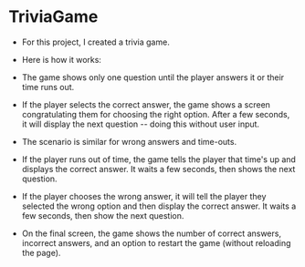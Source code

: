 # TriviaGame
* For this project, I created a trivia game.

* Here is how it works:

* The game shows only one question until the player answers it or their time runs out.

* If the player selects the correct answer, the game shows a screen congratulating them for choosing the right option. After a few seconds, it will display the next question -- doing this without user input.

* The scenario is similar for wrong answers and time-outs.

* If the player runs out of time, the game tells the player that time's up and displays the correct answer. It waits a few seconds, then shows the next question.

* If the player chooses the wrong answer, it will tell the player they selected the wrong option and then display the correct answer. It waits a few seconds, then show the next question.

* On the final screen, the game shows the number of correct answers, incorrect answers, and an option to restart the game (without reloading the page).
